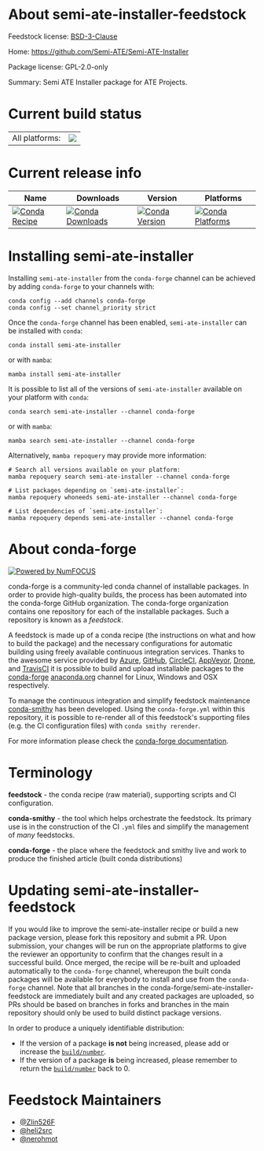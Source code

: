 About semi-ate-installer-feedstock
==================================

Feedstock license: [BSD-3-Clause](https://github.com/conda-forge/semi-ate-installer-feedstock/blob/main/LICENSE.txt)

Home: https://github.com/Semi-ATE/Semi-ATE-Installer

Package license: GPL-2.0-only

Summary: Semi ATE Installer package for ATE Projects.

Current build status
====================


<table><tr><td>All platforms:</td>
    <td>
      <a href="https://dev.azure.com/conda-forge/feedstock-builds/_build/latest?definitionId=17641&branchName=main">
        <img src="https://dev.azure.com/conda-forge/feedstock-builds/_apis/build/status/semi-ate-installer-feedstock?branchName=main">
      </a>
    </td>
  </tr>
</table>

Current release info
====================

| Name | Downloads | Version | Platforms |
| --- | --- | --- | --- |
| [![Conda Recipe](https://img.shields.io/badge/recipe-semi--ate--installer-green.svg)](https://anaconda.org/conda-forge/semi-ate-installer) | [![Conda Downloads](https://img.shields.io/conda/dn/conda-forge/semi-ate-installer.svg)](https://anaconda.org/conda-forge/semi-ate-installer) | [![Conda Version](https://img.shields.io/conda/vn/conda-forge/semi-ate-installer.svg)](https://anaconda.org/conda-forge/semi-ate-installer) | [![Conda Platforms](https://img.shields.io/conda/pn/conda-forge/semi-ate-installer.svg)](https://anaconda.org/conda-forge/semi-ate-installer) |

Installing semi-ate-installer
=============================

Installing `semi-ate-installer` from the `conda-forge` channel can be achieved by adding `conda-forge` to your channels with:

```
conda config --add channels conda-forge
conda config --set channel_priority strict
```

Once the `conda-forge` channel has been enabled, `semi-ate-installer` can be installed with `conda`:

```
conda install semi-ate-installer
```

or with `mamba`:

```
mamba install semi-ate-installer
```

It is possible to list all of the versions of `semi-ate-installer` available on your platform with `conda`:

```
conda search semi-ate-installer --channel conda-forge
```

or with `mamba`:

```
mamba search semi-ate-installer --channel conda-forge
```

Alternatively, `mamba repoquery` may provide more information:

```
# Search all versions available on your platform:
mamba repoquery search semi-ate-installer --channel conda-forge

# List packages depending on `semi-ate-installer`:
mamba repoquery whoneeds semi-ate-installer --channel conda-forge

# List dependencies of `semi-ate-installer`:
mamba repoquery depends semi-ate-installer --channel conda-forge
```


About conda-forge
=================

[![Powered by
NumFOCUS](https://img.shields.io/badge/powered%20by-NumFOCUS-orange.svg?style=flat&colorA=E1523D&colorB=007D8A)](https://numfocus.org)

conda-forge is a community-led conda channel of installable packages.
In order to provide high-quality builds, the process has been automated into the
conda-forge GitHub organization. The conda-forge organization contains one repository
for each of the installable packages. Such a repository is known as a *feedstock*.

A feedstock is made up of a conda recipe (the instructions on what and how to build
the package) and the necessary configurations for automatic building using freely
available continuous integration services. Thanks to the awesome service provided by
[Azure](https://azure.microsoft.com/en-us/services/devops/), [GitHub](https://github.com/),
[CircleCI](https://circleci.com/), [AppVeyor](https://www.appveyor.com/),
[Drone](https://cloud.drone.io/welcome), and [TravisCI](https://travis-ci.com/)
it is possible to build and upload installable packages to the
[conda-forge](https://anaconda.org/conda-forge) [anaconda.org](https://anaconda.org/)
channel for Linux, Windows and OSX respectively.

To manage the continuous integration and simplify feedstock maintenance
[conda-smithy](https://github.com/conda-forge/conda-smithy) has been developed.
Using the ``conda-forge.yml`` within this repository, it is possible to re-render all of
this feedstock's supporting files (e.g. the CI configuration files) with ``conda smithy rerender``.

For more information please check the [conda-forge documentation](https://conda-forge.org/docs/).

Terminology
===========

**feedstock** - the conda recipe (raw material), supporting scripts and CI configuration.

**conda-smithy** - the tool which helps orchestrate the feedstock.
                   Its primary use is in the construction of the CI ``.yml`` files
                   and simplify the management of *many* feedstocks.

**conda-forge** - the place where the feedstock and smithy live and work to
                  produce the finished article (built conda distributions)


Updating semi-ate-installer-feedstock
=====================================

If you would like to improve the semi-ate-installer recipe or build a new
package version, please fork this repository and submit a PR. Upon submission,
your changes will be run on the appropriate platforms to give the reviewer an
opportunity to confirm that the changes result in a successful build. Once
merged, the recipe will be re-built and uploaded automatically to the
`conda-forge` channel, whereupon the built conda packages will be available for
everybody to install and use from the `conda-forge` channel.
Note that all branches in the conda-forge/semi-ate-installer-feedstock are
immediately built and any created packages are uploaded, so PRs should be based
on branches in forks and branches in the main repository should only be used to
build distinct package versions.

In order to produce a uniquely identifiable distribution:
 * If the version of a package **is not** being increased, please add or increase
   the [``build/number``](https://docs.conda.io/projects/conda-build/en/latest/resources/define-metadata.html#build-number-and-string).
 * If the version of a package **is** being increased, please remember to return
   the [``build/number``](https://docs.conda.io/projects/conda-build/en/latest/resources/define-metadata.html#build-number-and-string)
   back to 0.

Feedstock Maintainers
=====================

* [@Zlin526F](https://github.com/Zlin526F/)
* [@heli2src](https://github.com/heli2src/)
* [@nerohmot](https://github.com/nerohmot/)

